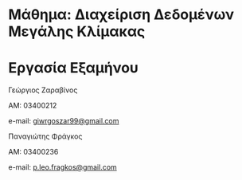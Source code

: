 # Μάθημα: Διαχείριση Δεδομένων Μεγάλης Κλίμακας

# Εργασία Εξαμήνου

Γεώργιος Ζαραβίνος

ΑΜ: 03400212 

e-mail: giwrgoszar99@gmail.com

Παναγιώτης Φράγκος 

ΑΜ: 03400236

e-mail: p.leo.fragkos@gmail.com

